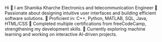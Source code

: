 Hi 👋 I am Shamika Kharche
Electronics and telecommunication Engineer
🔹 Passionate about designing intuitive user interfaces and building efficient software solutions.
🔹 Proficient in: C++, Python, MATLAB, SQL, Java, HTML/CSS
🔹 Completed multiple certifications from freeCodeCamp, strengthening my development skills.
🔹 Currently exploring machine learning and working on interactive AI-driven projects.
